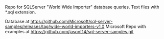 Repo for SQLServer "World Wide Importer" database queries.  Text files with *.sql extension.

Database at https://github.com/Microsoft/sql-server-samples/releases/tag/wide-world-importers-v1.0
Microsoft Repo with examples at https://github.com/jasont14/sql-server-samples.git
